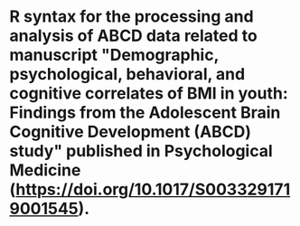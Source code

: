 # R syntax for the processing and analysis of ABCD data related to manuscript "Demographic, psychological, behavioral, and cognitive correlates of BMI in youth: Findings from the Adolescent Brain Cognitive Development (ABCD) study" published in Psychological Medicine (https://doi.org/10.1017/S0033291719001545).
